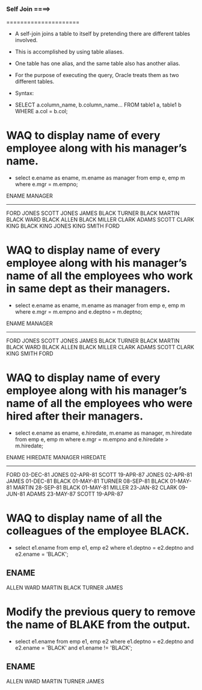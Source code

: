 


###  Self Join  ====>
=====================

* A self-join joins a table to itself by pretending there are different tables involved.

* This is accomplished by using table aliases. 

* One table has one alias, and the same table also has another alias.

* For the purpose of executing the query, Oracle treats them as two different tables.

* Syntax:
- SELECT a.column_name, b.column_name... FROM table1 a, table1 b WHERE a.col = b.col;


# WAQ to display name of every employee along with his manager’s name.
- select e.ename as ename, m.ename as manager from emp e, emp m where e.mgr = m.empno;

ENAME      MANAGER
---------- ----------
FORD       JONES
SCOTT      JONES
JAMES      BLACK
TURNER     BLACK
MARTIN     BLACK
WARD       BLACK
ALLEN      BLACK
MILLER     CLARK
ADAMS      SCOTT
CLARK      KING
BLACK      KING
JONES      KING
SMITH      FORD


# WAQ to display name of every employee along with his manager’s name of all the employees who work in same dept as their managers.
-  select e.ename as ename, m.ename as manager from emp e, emp m where e.mgr = m.empno and e.deptno = m.deptno;

ENAME      MANAGER
---------- ----------
FORD       JONES
SCOTT      JONES
JAMES      BLACK
TURNER     BLACK
MARTIN     BLACK
WARD       BLACK
ALLEN      BLACK
MILLER     CLARK
ADAMS      SCOTT
CLARK      KING
SMITH      FORD


# WAQ to display name of every employee along with his manager’s name of all the employees who were hired after their managers.
- select e.ename as ename, e.hiredate, m.ename as manager, m.hiredate from emp e, emp m where e.mgr = m.empno and e.hiredate > m.hiredate;

ENAME      HIREDATE  MANAGER    HIREDATE
---------- --------- ---------- ---------
FORD       03-DEC-81 JONES      02-APR-81
SCOTT      19-APR-87 JONES      02-APR-81
JAMES      01-DEC-81 BLACK      01-MAY-81
TURNER     08-SEP-81 BLACK      01-MAY-81
MARTIN     28-SEP-81 BLACK      01-MAY-81
MILLER     23-JAN-82 CLARK      09-JUN-81
ADAMS      23-MAY-87 SCOTT      19-APR-87


# WAQ to display name of all the colleagues of the employee BLACK.
-  select e1.ename from emp e1, emp e2 where e1.deptno = e2.deptno and e2.ename = 'BLACK';

ENAME
----------
ALLEN
WARD
MARTIN
BLACK
TURNER
JAMES


# Modify the previous query to remove the name of BLAKE from the output.
-  select e1.ename from emp e1, emp e2 where e1.deptno = e2.deptno and e2.ename = 'BLACK' and e1.ename != 'BLACK';

ENAME
----------
ALLEN
WARD
MARTIN
TURNER
JAMES